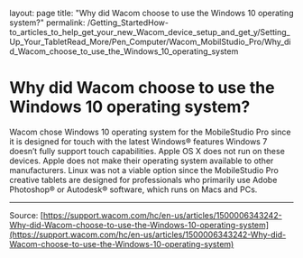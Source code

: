 layout: page
title: "Why did Wacom choose to use the Windows 10 operating system?"
permalink: /Getting_StartedHow-to_articles_to_help_get_your_new_Wacom_device_setup_and_get_y/Setting_Up_Your_TabletRead_More/Pen_Computer/Wacom_MobilStudio_Pro/Why_did_Wacom_choose_to_use_the_Windows_10_operating_system

# Why did Wacom choose to use the Windows 10 operating system?

Wacom chose Windows 10 operating system for the MobileStudio Pro since it is designed for touch with the latest Windows® features Windows 7 doesn’t fully support touch capabilities. Apple OS X does not run on these devices. Apple does not make their operating system available to other manufacturers. Linux was not a viable option since the MobileStudio Pro creative tablets are designed for professionals who primarily use Adobe Photoshop® or Autodesk® software, which runs on Macs and PCs.

---
Source: [https://support.wacom.com/hc/en-us/articles/1500006343242-Why-did-Wacom-choose-to-use-the-Windows-10-operating-system](https://support.wacom.com/hc/en-us/articles/1500006343242-Why-did-Wacom-choose-to-use-the-Windows-10-operating-system)
